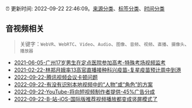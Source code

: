 :alarm_clock: 更新时间: 2022-09-22 22:46:09。[来源分类](../README.md)、[标签分类](../TAGS.md)、[时间分类](../TIMELINE.md)

## 音视频相关


> 关键字：`WebVR`、`WebRTC`、`Video`、`Audio`、`图像`、`音频`、`视频`、`直播`、`摄像头`、`播放器`



- [2021-06-05-广州17岁男生在定点医院参加高考-特殊考场视频监考](https://m.caixin.com/m/2021-06-05/101723418.html) 
- [2021-02-22-林郑月娥率13高官直播接种科兴疫苗-复星疫苗预计周中到港](https://m.caixin.com/m/2021-02-22/101665724.html) 
- [2022-09-22-腾讯视频会议卡顿问题](https://www.v2ex.com/t/882250) 
- [2022-09-22-有没有识别本地视频中的“人物”或“角色”的方案](https://www.v2ex.com/t/882243) 
- [2022-09-22-YouTube-将向短视频制作者提供-45%广告分成](https://www.v2ex.com/t/882239) 
- [2022-09-22-B-站-iOS-国际版推荐视频播放都变成竖屏模式了](https://www.v2ex.com/t/882233) 